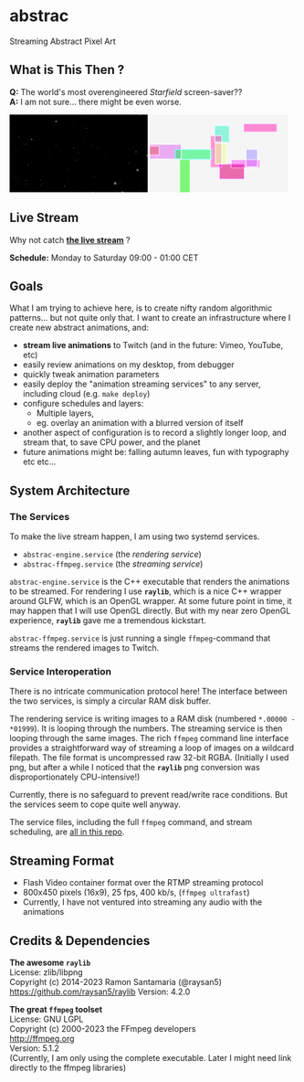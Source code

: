 # abstrac
Streaming Abstract Pixel Art


## What is This Then ?
**Q:** The world's most overengineered *Starfield* screen-saver??<br>
**A:** I am not sure... there might be even worse.

<p float="center">
<img src="./media/starfield1.png"      width="48%" title="The Classic Starfield Animation"/>
<img src="./media/sliding-doors1.png"  width="48%" title="&quot;Sliding Doors&quot; Animation"/>
</p>

## Live Stream
Why not catch <b>[the live stream](https://www.twitch.tv/abstrac55)</b> ?

**Schedule:** Monday to Saturday 09:00 - 01:00 CET


## Goals
What I am trying to achieve here, is to create nifty random algorithmic patterns... but not quite only that.
I want to create an infrastructure where I create new abstract animations, and:
* **stream live animations** to Twitch (and in the future: Vimeo, YouTube, etc)
* easily review animations on my desktop, from debugger
* quickly tweak animation parameters
* easily deploy the "animation streaming services" to any server, including cloud (e.g. `make deploy`)
* configure schedules and layers:
    * Multiple layers,
    * eg. overlay an animation with a blurred version of itself
* another aspect of configuration is to record a slightly longer loop, and stream that, to save CPU power, and the planet
* future animations might be: falling autumn leaves, fun with typography etc etc...


## System Architecture
### The Services
To make the live stream happen, I am using two systemd services.
* `abstrac-engine.service` (the _rendering service_)
* `abstrac-ffmpeg.service` (the _streaming service_)

`abstrac-engine.service` is the C++ executable that renders the animations to be
streamed. For rendering I use **`raylib`**,  which is a nice C++ wrapper around
GLFW, which is an OpenGL wrapper. At some future point in time, it may happen
that I will use OpenGL directly. But with my near zero OpenGL experience,
**`raylib`** gave me a tremendous kickstart.

`abstrac-ffmpeg.service` is just running a single `ffmpeg`-command that streams the rendered images to Twitch.


### Service Interoperation
There is no intricate communication protocol here! The interface between the two
services, is simply a circular RAM disk buffer.

The rendering service is writing images to a RAM disk
(numbered `*.00000 - *01999`). It is looping through the numbers.
The streaming service is then looping through the same images. The rich `ffmpeg`
command line interface provides a straightforward way of streaming a loop of
images on a wildcard filepath. The file format is uncompressed raw 32-bit RGBA.
(Initially I used png, but after a while I noticed that the **`raylib`** png conversion was disproportionately CPU-intensive!)

Currently, there is no safeguard to prevent read/write race
conditions. But the services seem to cope quite well anyway.

The service files, including the full `ffmpeg` command, and stream scheduling,
are [all in this repo](https://github.com/megaadam/abstrac/tree/main/service).


## Streaming Format
* Flash Video container format over the RTMP streaming protocol
* 800x450 pixels (16x9), 25 fps, 400 kb/s, (`ffmpeg ultrafast`)
* Currently, I have not ventured into streaming any audio with the animations

## Credits & Dependencies

**The awesome `raylib`** <br>
License: zlib/libpng <br>
Copyright (c) 2014-2023 Ramon Santamaria (@raysan5)
https://github.com/raysan5/raylib
Version: 4.2.0

**The great `ffmpeg` toolset** <br>
License: GNU LGPL <br>
Copyright (c) 2000-2023 the FFmpeg developers <br>
http://ffmpeg.org <br>
Version: 5.1.2 <br>
(Currently, I am only using the complete executable. Later I might need link directly to the ffmpeg libraries)